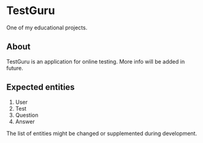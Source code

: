 # TestGuru

One of my educational projects.

## About

TestGuru is an application for online testing. More info will be added in future.

## Expected entities
1) User
2) Test
3) Question
4) Answer

The list of entities might be changed or supplemented during development.
